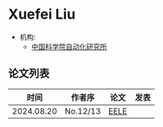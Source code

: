 # Xuefei Liu

- 机构:
  - [中国科学院自动化研究所](../Institutions/CHN_CAS_中国科学院.md)

## 论文列表

| 时间 | 作者序 | 论文 | 发表 |
|:-:|:-:|---|---|
| 2024.08.20 | No.12/13 | [EELE](../Models/E2E/2024.08.20_EELE.md) |